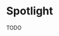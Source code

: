 # Spotlight

TODO

<!--
https://swissmacuser.ch/reset-spotlight-search-window-position-in-macos/#.XyNhU2T0nOQ
-->

